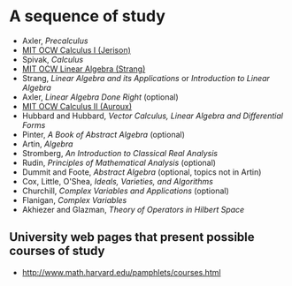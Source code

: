 # A sequence of study

* Axler, *Precalculus*
* [MIT OCW Calculus I (Jerison)](https://www.youtube.com/watch?v=7K1sB05pE0A&list=PL0361E2871852F969)
* Spivak, *Calculus*
* [MIT OCW Linear Algebra (Strang)](https://www.youtube.com/watch?v=ZK3O402wf1c&list=PL49CF3715CB9EF31D)
* Strang, *Linear Algebra and its Applications* or *Introduction to Linear Algebra*
* Axler, *Linear Algebra Done Right* (optional)
* [MIT OCW Calculus II (Auroux)](https://www.youtube.com/watch?v=PxCxlsl_YwY&list=PL4C4C8A7D06566F38)
* Hubbard and Hubbard, *Vector Calculus, Linear Algebra and Differential Forms*
* Pinter, *A Book of Abstract Algebra* (optional)
* Artin, *Algebra*
* Stromberg, *An Introduction to Classical Real Analysis*
* Rudin, *Principles of Mathematical Analysis* (optional)
* Dummit and Foote, *Abstract Algebra* (optional, topics not in Artin)
* Cox, Little, O'Shea, *Ideals, Varieties, and Algorithms*
* Churchill, *Complex Variables and Applications* (optional)
* Flanigan, *Complex Variables*
* Akhiezer and Glazman, *Theory of Operators in Hilbert Space*

## University web pages that present possible courses of study

* http://www.math.harvard.edu/pamphlets/courses.html
